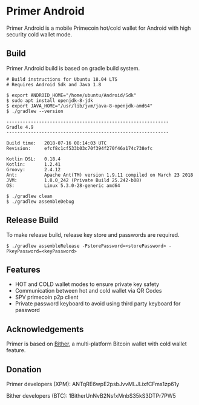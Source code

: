 Primer Android
==============

Primer Android is a mobile Primecoin hot/cold wallet for Android with high security cold wallet mode.

## Build

Primer Android build is based on gradle build system.

```
# Build instructions for Ubuntu 18.04 LTS
# Requires Android Sdk and Java 1.8

$ export ANDROID_HOME="/home/ubuntu/Android/Sdk"
$ sudo apt install openjdk-8-jdk
$ export JAVA_HOME="/usr/lib/jvm/java-8-openjdk-amd64"
$ ./gradlew --version

------------------------------------------------------------
Gradle 4.9
------------------------------------------------------------

Build time:   2018-07-16 08:14:03 UTC
Revision:     efcf8c1cf533b03c70f394f270f46a174c738efc

Kotlin DSL:   0.18.4
Kotlin:       1.2.41
Groovy:       2.4.12
Ant:          Apache Ant(TM) version 1.9.11 compiled on March 23 2018
JVM:          1.8.0_242 (Private Build 25.242-b08)
OS:           Linux 5.3.0-28-generic amd64

$ ./gradlew clean
$ ./gradlew assembleDebug
```

## Release Build

To make release build, release key store and passwords are required.

```
$ ./gradlew assembleRelease -PstorePassword=<storePassword> -PkeyPassword=<keyPassword>
```

## Features

* HOT and COLD wallet modes to ensure private key safety
* Communication between hot and cold wallet via QR Codes
* SPV primecoin p2p client
* Private password keyboard to avoid using third party keyboard for password

## Acknowledgements

Primer is based on [Bither](https://github.com/bither/bither-android), a multi-platform Bitcoin wallet with cold wallet feature.

## Donation

Primer developers (XPM): ANTqRE6wpE2psbJvvMLJLixfCFms1zp61y

Bither developers (BTC): 1BitherUnNvB2NsfxMnbS35kS3DTPr7PW5

